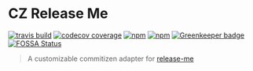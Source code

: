 # CZ Release Me

[![travis build](https://img.shields.io/travis/design4pro/cz-release-me.svg)](https://travis-ci.org/design4pro/cz-release-me) [![codecov coverage](https://img.shields.io/codecov/c/gh/design4pro/cz-release-me.svg)](https://codecov.io/gh/design4pro/cz-release-me) [![npm](https://img.shields.io/npm/v/cz-release-me.svg)](https://www.npmjs.com/package/cz-release-me) [![npm](https://img.shields.io/npm/dt/cz-release-me.svg)](https://www.npmjs.com/package/cz-release-me) [![Greenkeeper badge](https://badges.greenkeeper.io/design4pro/cz-release-me.svg)](https://greenkeeper.io/)
[![FOSSA Status](https://app.fossa.io/api/projects/git%2Bgithub.com%2Fdesign4pro%2Fcz-release-me.svg?type=shield)](https://app.fossa.io/projects/git%2Bgithub.com%2Fdesign4pro%2Fcz-release-me?ref=badge_shield)

> A customizable commitizen adapter for [release-me](https://github.com/design4pro/release-me)
